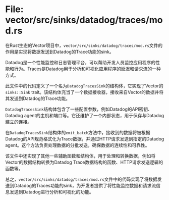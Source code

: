 # File: vector/src/sinks/datadog/traces/mod.rs

在Rust生态的Vector项目中，`vector/src/sinks/datadog/traces/mod.rs`文件的作用是实现将数据发送到Datadog的Trace功能的sink。

Datadog是一个性能监控和日志管理平台，可以帮助开发人员监控应用程序的性能和行为。Traces是Datadog用于分析和可视化应用程序的延迟和请求流的一种方式。

此文件中的代码定义了一个名为`DatadogTracesSink`的结构体，它实现了Vector的`sinks::Sink` trait。该结构体充当了一个数据接收器，接收来自Vector的数据并将其发送到Datadog的Trace功能。

`DatadogTracesSink`结构体包含了一些配置参数，例如Datadog的API密钥、Datadog agent的主机和端口等。它还维护了一个内部状态，用于保存与Datadog建立的连接。

在`DatadogTracesSink`结构体的`emit_batch`方法中，接收到的数据将被根据Datadog的API规范格式化为Trace数据，并通过HTTP请求发送到指定的Datadog agent。这个方法负责处理数据的分批发送，确保数据的连续性和可靠性。

该文件中还实现了其他一些辅助函数和结构体，用于处理和转换数据，例如将Vector的数据结构转换为Datadog Trace数据结构的函数、HTTP请求发送逻辑的函数等。

总之，`vector/src/sinks/datadog/traces/mod.rs`文件中的代码实现了将数据发送到Datadog的Traces功能的sink，为开发者提供了将性能监控数据和请求流信息发送到Datadog进行分析和可视化的功能。

